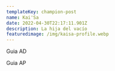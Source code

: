 ```yaml
---
templateKey: champion-post
name: Kai'Sa
date: 2022-04-30T22:17:11.901Z
description: La hija del vacío
featuredimage: /img/kaisa-profile.webp
---
```

Guia AD



Guia AP